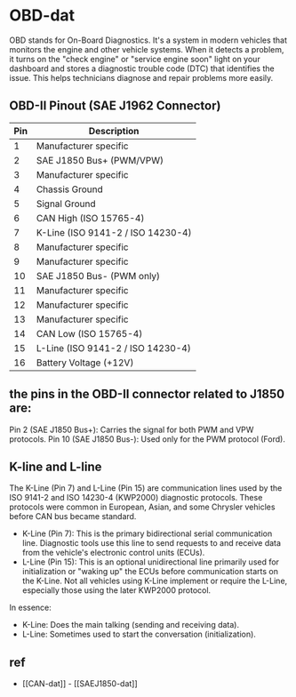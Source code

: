 
# OBD-dat

OBD stands for On-Board Diagnostics. It's a system in modern vehicles that monitors the engine and other vehicle systems. When it detects a problem, it turns on the "check engine" or "service engine soon" light on your dashboard and stores a diagnostic trouble code (DTC) that identifies the issue. This helps technicians diagnose and repair problems more easily.

## OBD-II Pinout (SAE J1962 Connector)

| Pin | Description                       |
| --- | --------------------------------- |
| 1   | Manufacturer specific             |
| 2   | SAE J1850 Bus+ (PWM/VPW)          |
| 3   | Manufacturer specific             |
| 4   | Chassis Ground                    |
| 5   | Signal Ground                     |
| 6   | CAN High (ISO 15765-4)            |
| 7   | K-Line (ISO 9141-2 / ISO 14230-4) |
| 8   | Manufacturer specific             |
| 9   | Manufacturer specific             |
| 10  | SAE J1850 Bus- (PWM only)         |
| 11  | Manufacturer specific             |
| 12  | Manufacturer specific             |
| 13  | Manufacturer specific             |
| 14  | CAN Low (ISO 15765-4)             |
| 15  | L-Line (ISO 9141-2 / ISO 14230-4) |
| 16  | Battery Voltage (+12V)            |

## the pins in the OBD-II connector related to J1850 are:

Pin 2 (SAE J1850 Bus+): Carries the signal for both PWM and VPW protocols.
Pin 10 (SAE J1850 Bus-): Used only for the PWM protocol (Ford).

## K-line and L-line

The K-Line (Pin 7) and L-Line (Pin 15) are communication lines used by the ISO 9141-2 and ISO 14230-4 (KWP2000) diagnostic protocols. These protocols were common in European, Asian, and some Chrysler vehicles before CAN bus became standard.

- K-Line (Pin 7): This is the primary bidirectional serial communication line. Diagnostic tools use this line to send requests to and receive data from the vehicle's electronic control units (ECUs).
- L-Line (Pin 15): This is an optional unidirectional line primarily used for initialization or "waking up" the ECUs before communication starts on the K-Line. Not all vehicles using K-Line implement or require the L-Line, especially those using the later KWP2000 protocol.

In essence:

- K-Line: Does the main talking (sending and receiving data).
- L-Line: Sometimes used to start the conversation (initialization).


## ref 

- [[CAN-dat]] - [[SAEJ1850-dat]]